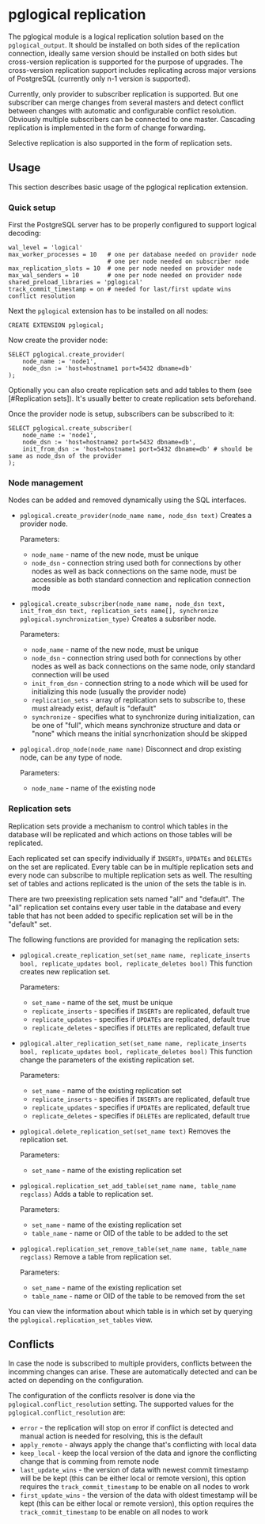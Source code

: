 # pglogical replication

The pglogical module is a logical replication solution based on the
`pglogical_output`. It should be installed on both sides of the replication
connection, ideally same version should be installed on both sides but
cross-version replication is supported for the purpose of upgrades. The
cross-version replication support includes replicating across major versions of
PostgreSQL (currently only n-1 version is supported).

Currently, only provider to subscriber replication is supported. But one subscriber can
merge changes from several masters and detect conflict between changes with
automatic and configurable conflict resolution. Obviously multiple subscribers can
be connected to one master. Cascading replication is implemented in the form of
change forwarding.

Selective replication is also supported in the form of replication sets.

## Usage

This section describes basic usage of the pglogical replication extension.

### Quick setup

First the PostgreSQL server has to be properly configured to support logical
decoding:

    wal_level = 'logical'
    max_worker_processes = 10	# one per database needed on provider node
								# one per node needed on subscriber node
    max_replication_slots = 10	# one per node needed on provider node
    max_wal_senders = 10		# one per node needed on provider node
    shared_preload_libraries = 'pglogical'
    track_commit_timestamp = on	# needed for last/first update wins conflict resolution

Next the `pglogical` extension has to be installed on all nodes:

    CREATE EXTENSION pglogical;

Now create the provider node:

    SELECT pglogical.create_provider(
        node_name := 'node1',
        node_dsn := 'host=hostname1 port=5432 dbname=db'
    );

Optionally you can also create replication sets and add tables to them (see
[#Replication sets]). It's usually better to create replication sets beforehand.

Once the provider node is setup, subscribers can be subscribed to it:

	SELECT pglogical.create_subscriber(
		node_name := 'node1',
        node_dsn := 'host=hostname2 port=5432 dbname=db',
        init_from_dsn := 'host=hostname1 port=5432 dbname=db' # should be same as node_dsn of the provider
	);

### Node management

Nodes can be added and removed dynamically using the SQL interfaces.

- `pglogical.create_provider(node_name name, node_dsn text)`
  Creates a provider node.

  Parameters:
  - `node_name` - name of the new node, must be unique
  - `node_dsn` - connection string used both for connections by other nodes as
    well as back connections on the same node, must be accessible as both
    standard connection and replication connection mode

- `pglogical.create_subscriber(node_name name, node_dsn text, init_from_dsn
  text, replication_sets name[], synchronize pglogical.synchronization_type)`
  Creates a subsriber node.

  Parameters:
  - `node_name` - name of the new node, must be unique
  - `node_dsn` - connection string used both for connections by other nodes as
    well as back connections on the same node, only standard connection will be
    used
  - `init_from_dsn` - connection string to a node which will be used for
    initializing this node (usually the provider node)
  - `replication_sets` - array of replication sets to subscribe to, these must
    already exist, default is "default"
  - `synchronize` - specifies what to synchronize during initialization, can be
    one of "full", which means synchronize structure and data or "none" which
    means the initial syncrhonization should be skipped

- `pglogical.drop_node(node_name name)`
  Disconnect and drop existing node, can be any type of node.

  Parameters:
  - `node_name` - name of the existing node

### Replication sets

Replication sets provide a mechanism to control which tables in the database
will be replicated and which actions on those tables will be replicated.

Each replicated set can specify individually if `INSERTs`, `UPDATEs` and
`DELETEs` on the set are replicated. Every table can be in multiple replication
sets and every node can subscribe to multiple replication sets as well. The
resulting set of tables and actions replicated is the union of the sets the
table is in.

There are two preexisting replication sets named "all" and "default". The "all"
replication set contains every user table in the database and every table that
has not been added to specific replication set will be in the "default" set.

The following functions are provided for managing the replication sets:

- `pglogical.create_replication_set(set_name name, replicate_inserts bool, replicate_updates bool, replicate_deletes bool)`
  This function creates new replication set.

  Parameters:
  - `set_name` - name of the set, must be unique
  - `replicate_inserts` - specifies if `INSERTs` are replicated, default true
  - `replicate_updates` - specifies if `UPDATEs` are replicated, default true
  - `replicate_deletes` - specifies if `DELETEs` are replicated, default true

- `pglogical.alter_replication_set(set_name name, replicate_inserts bool, replicate_updates bool, replicate_deletes bool)`
  This function change the parameters of the existing replication set.

  Parameters:
  - `set_name` - name of the existing replication set
  - `replicate_inserts` - specifies if `INSERTs` are replicated, default true
  - `replicate_updates` - specifies if `UPDATEs` are replicated, default true
  - `replicate_deletes` - specifies if `DELETEs` are replicated, default true

- `pglogical.delete_replication_set(set_name text)`
  Removes the replication set.

  Parameters:
  - `set_name` - name of the existing replication set

- `pglogical.replication_set_add_table(set_name name, table_name regclass)`
  Adds a table to replication set.

  Parameters:
  - `set_name` - name of the existing replication set
  - `table_name` - name or OID of the table to be added to the set

- `pglogical.replication_set_remove_table(set_name name, table_name regclass)`
  Remove a table from replication set.

  Parameters:
  - `set_name` - name of the existing replication set
  - `table_name` - name or OID of the table to be removed from the set

You can view the information about which table is in which set by querying the
`pglogical.replication_set_tables` view.

## Conflicts

In case the node is subscribed to multiple providers, conflicts between the
incomming changes can arise. These are automatically detected and can be acted
on depending on the configuration.

The configuration of the conflicts resolver is done via the
`pglogical.conflict_resolution` setting. The supported values for the
`pglogical.conflict_resolution` are:

- `error` - the replication will stop on error if conflict is detected and
  manual action is needed for resolving, this is the default
- `apply_remote` - always apply the change that's conflicting with local data
- `keep_local` - keep the local version of the data and ignore the conflicting
  change that is comming from remote node
- `last_update_wins` - the version of data with newest commit timestamp will be
  be kept (this can be either local or remote version), this option requires
  the `track_commit_timestamp` to be enable on all nodes to work
- `first_update_wins` - the version of the data with oldest timestamp will be
  kept (this can be either local or remote version), this option requires the
  `track_commit_timestamp` to be enable on all nodes to work
